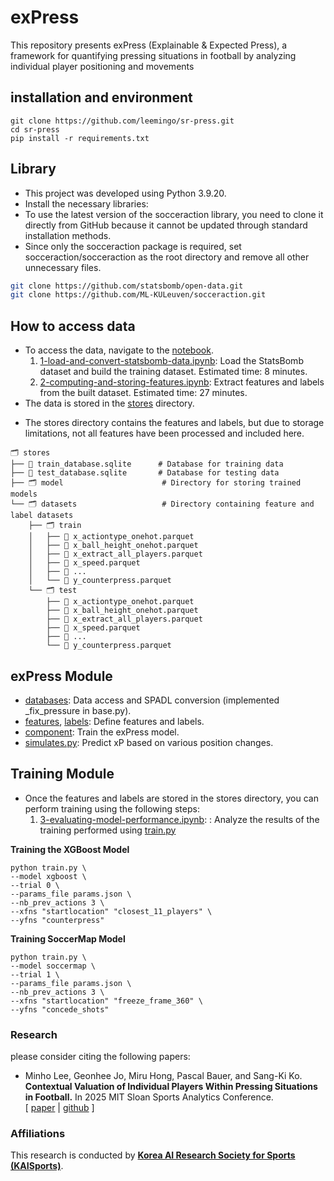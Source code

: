 # exPress
This repository presents exPress (Explainable & Expected Press), a framework for quantifying pressing situations in football by analyzing individual player positioning and movements

## installation and environment
```
git clone https://github.com/leemingo/sr-press.git
cd sr-press
pip install -r requirements.txt
```

## Library
- This project was developed using Python 3.9.20.
- Install the necessary libraries:
- To use the latest version of the socceraction library, you need to clone it directly from GitHub because it cannot be updated through standard installation methods.
- Since only the socceraction package is required, set socceraction/socceraction as the root directory and remove all other unnecessary files.
```bash
git clone https://github.com/statsbomb/open-data.git
git clone https://github.com/ML-KULeuven/socceraction.git
```

## How to access data
- To access the data, navigate to the [notebook](https://github.com/leemingo/sr-press/tree/geonhee/notebook).
    1. [1-load-and-convert-statsbomb-data.ipynb](https://github.com/GeonHeeJo2000/sr-press/blob/main/notebook/1-load-and-convert-statsbomb-data.ipynb): Load the StatsBomb dataset and build the training dataset. Estimated time: 8 minutes.
    2. [2-computing-and-storing-features.ipynb](https://github.com/GeonHeeJo2000/sr-press/blob/main/notebook/2-computing-and-storing-features.ipynb): Extract features and labels from the built dataset. Estimated time: 27 minutes.
- The data is stored in the [stores](https://github.com/leemingo/sr-press/tree/geonhee/stores) directory.
 * The stores directory contains the features and labels, but due to storage limitations, not all features have been processed and included here.

```
🗂️ stores
├── 📄 train_database.sqlite      # Database for training data
├── 📄 test_database.sqlite       # Database for testing data
├── 🗂️ model                      # Directory for storing trained models
└── 🗂️ datasets                   # Directory containing feature and label datasets
    ├── 🗂️ train                  
    │   ├── 📄 x_actiontype_onehot.parquet     
    │   ├── 📄 x_ball_height_onehot.parquet    
    │   ├── 📄 x_extract_all_players.parquet  
    │   ├── 📄 x_speed.parquet      
    │   ├── 📄 ...              
    │   └── 📄 y_counterpress.parquet          
    └── 🗂️ test                    
        ├── 📄 x_actiontype_onehot.parquet     
        ├── 📄 x_ball_height_onehot.parquet   
        ├── 📄 x_extract_all_players.parquet   
        ├── 📄 x_speed.parquet  
        ├── 📄 ...         
        └── 📄 y_counterpress.parquet  
```

## exPress Module
- [databases](https://github.com/leemingo/sr-press/tree/geonhee/express/databases): Data access and SPADL conversion (implemented _fix_pressure in base.py).
- [features](https://github.com/leemingo/sr-press/blob/geonhee/express/features.py), [labels](https://github.com/leemingo/sr-press/blob/geonhee/express/labels.py): Define features and labels.
- [component](https://github.com/leemingo/sr-press/tree/geonhee/express/components): Train the exPress model.
- [simulates.py](https://github.com/leemingo/sr-press/blob/geonhee/express/simulates.py): Predict xP based on various position changes.

## Training Module
- Once the features and labels are stored in the stores directory, you can perform training using the following steps:
    1. [3-evaluating-model-performance.ipynb](https://github.com/leemingo/sr-press/blob/main/notebook/3-evaluating-model-performance.ipynb): : Analyze the results of the training performed using [train.py](https://github.com/leemingo/sr-press/blob/main/train.py)
       
**Training the XGBoost Model**
```
python train.py \
--model xgboost \
--trial 0 \
--params_file params.json \
--nb_prev_actions 3 \
--xfns "startlocation" "closest_11_players" \
--yfns "counterpress"
```

**Training SoccerMap Model** <br/>
```
python train.py \
--model soccermap \
--trial 1 \
--params_file params.json \
--nb_prev_actions 3 \
--xfns "startlocation" "freeze_frame_360" \
--yfns "concede_shots"

```

### Research
please consider citing the following papers:
- Minho Lee, Geonhee Jo, Miru Hong, Pascal Bauer, and Sang-Ki Ko. **Contextual Valuation of Individual Players Within Pressing Situations in Football.** In 2025 MIT Sloan Sports Analytics Conference. <br/>[ [paper](https://www.sloansportsconference.com/research-papers/contextual-valuation-of-individual-players-within-pressing-situations-in-football) | [github](https://github.com/leemingo/sr-press) ]

### Affiliations
This research is conducted by **[Korea AI Research Society for Sports (KAISports)](https://sites.google.com/view/kaisport)**.  
